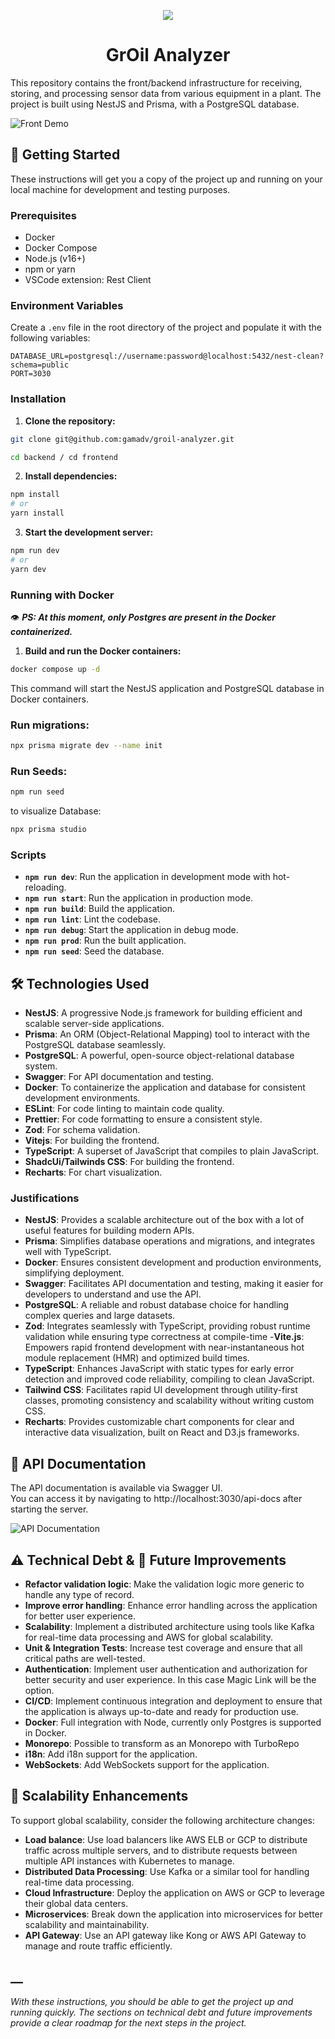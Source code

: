
<p align=center>
    <img src="assets/drop-half-fill.png">
    <h1 align=center>
        GrOil Analyzer
    </h1>
<p>

This repository contains the front/backend infrastructure for receiving, storing, and processing sensor data from various equipment in a plant. The project is built using NestJS and Prisma, with a PostgreSQL database.

![Front Demo](assets/front-demo.png)



## 🚀 Getting Started

These instructions will get you a copy of the project up and running on your local machine for development and testing purposes.

### Prerequisites

- Docker
- Docker Compose
- Node.js (v16+)
- npm or yarn
- VSCode extension: Rest Client

### Environment Variables

Create a `.env` file in the root directory of the project and populate it with the following variables:

```
DATABASE_URL=postgresql://username:password@localhost:5432/nest-clean?schema=public
PORT=3030
```

### Installation

1. **Clone the repository:**

```bash
git clone git@github.com:gamadv/groil-analyzer.git
```

```bash
cd backend / cd frontend
```

2. **Install dependencies:**

```bash
npm install
# or
yarn install
```

3. **Start the development server:**

```bash
npm run dev
# or
yarn dev
```

### Running with Docker

👁️ **_PS: At this moment, only Postgres are present in the Docker containerized._**

1. **Build and run the Docker containers:**

```bash
docker compose up -d
```

This command will start the NestJS application and PostgreSQL database in Docker containers.

### Run migrations:

```bash
npx prisma migrate dev --name init
```

### Run Seeds:
```bash
npm run seed
```

to visualize Database:

```bash
npx prisma studio
```


### Scripts

- **`npm run dev`**: Run the application in development mode with hot-reloading.
- **`npm run start`**: Run the application in production mode.
- **`npm run build`**: Build the application.
- **`npm run lint`**: Lint the codebase.
- **`npm run debug`**: Start the application in debug mode.
- **`npm run prod`**: Run the built application.
- **`npm run seed`**: Seed the database.

## 🛠️ Technologies Used

- **NestJS**: A progressive Node.js framework for building efficient and scalable server-side applications.
- **Prisma**: An ORM (Object-Relational Mapping) tool to interact with the PostgreSQL database seamlessly.
- **PostgreSQL**: A powerful, open-source object-relational database system.
- **Swagger**: For API documentation and testing.
- **Docker**: To containerize the application and database for consistent development environments.
- **ESLint**: For code linting to maintain code quality.
- **Prettier**: For code formatting to ensure a consistent style.
- **Zod**: For schema validation.
- **Vitejs**: For building the frontend.
- **TypeScript**: A superset of JavaScript that compiles to plain JavaScript.
- **ShadcUi/Tailwinds CSS**: For building the frontend.
- **Recharts**: For chart visualization.

### Justifications

- **NestJS**: Provides a scalable architecture out of the box with a lot of useful features for building modern APIs.
- **Prisma**: Simplifies database operations and migrations, and integrates well with TypeScript.
- **Docker**: Ensures consistent development and production environments, simplifying deployment.
- **Swagger**: Facilitates API documentation and testing, making it easier for developers to understand and use the API.
- **PostgreSQL**: A reliable and robust database choice for handling complex queries and large datasets.
- **Zod**: Integrates seamlessly with TypeScript, providing robust runtime validation while ensuring type correctness at compile-time
-**Vite.js**: Empowers rapid frontend development with near-instantaneous hot module replacement (HMR) and optimized build times.
- **TypeScript**: Enhances JavaScript with static types for early error detection and improved code reliability, compiling to clean JavaScript.
- **Tailwind CSS**: Facilitates rapid UI development through utility-first classes, promoting consistency and scalability without writing custom CSS.
- **Recharts**: Provides customizable chart components for clear and interactive data visualization, built on React and D3.js frameworks.

## 📖 API Documentation
The API documentation is available via Swagger UI. <br>
You can access it by navigating to http://localhost:3030/api-docs after starting the server.

![API Documentation](assets/swagger.png)

## ⚠️ Technical Debt & 🧠 Future Improvements

- **Refactor validation logic**: Make the validation logic more generic to handle any type of record.
- **Improve error handling**: Enhance error handling across the application for better user experience.
- **Scalability**: Implement a distributed architecture using tools like Kafka for real-time data processing and AWS for global scalability.
- **Unit & Integration Tests**: Increase test coverage and ensure that all critical paths are well-tested.
- **Authentication**: Implement user authentication and authorization for better security and user experience. In this case Magic Link will be the option.
- **CI/CD**: Implement continuous integration and deployment to ensure that the application is always up-to-date and ready for production use.
- **Docker**: Full integration with Node, currently only Postgres is supported in Docker.
- **Monorepo**: Possible to transform as an Monorepo with TurboRepo
- **i18n**: Add i18n support for the application.
- **WebSockets**: Add WebSockets support for the application.

## 🚀 Scalability Enhancements

To support global scalability, consider the following architecture changes:

- **Load balance**: Use load balancers like AWS ELB or GCP to distribute traffic across multiple servers, and to distribute requests between multiple API instances with Kubernetes to manage.
- **Distributed Data Processing**: Use Kafka or a similar tool for handling real-time data processing.
- **Cloud Infrastructure**: Deploy the application on AWS or GCP to leverage their global data centers.
- **Microservices**: Break down the application into microservices for better scalability and maintainability.
- **API Gateway**: Use an API gateway like Kong or AWS API Gateway to manage and route traffic efficiently.

## __
_With these instructions, you should be able to get the project up and running quickly. The sections on technical debt and future improvements provide a clear roadmap for the next steps in the project._
